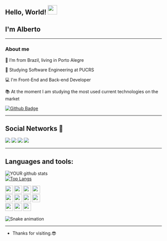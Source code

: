
<div>
 <h2>Hello, World!
 <img src=https://github.com/TheDudeThatCode/TheDudeThatCode/blob/master/Assets/Earth.gif width="30"> 
  </h2>
 </div>
 
 ## I'm  Alberto
  
 ----

### About me

:house_with_garden: I’m from Brazil, living in Porto Alegre

:school: Studying Software Engineering at PUCRS

:computer: I'm Front-End  and Back-end Developer

:books: At the moment I am studying the most used current technologies on the market

[![Github Badge](https://img.shields.io/badge/-Github-000?style=flat-square&logo=Github&logoColor=white&link=https://github.com/Pinalli)](https://github.com/Pinalli)

----

 Social Networks 🤝
 -----
[<img src="https://img.shields.io/badge/linkedin-%230077B5.svg?&style=for-the-badge&logo=linkedin&logoColor=white" />](https://www.linkedin.com/in/alberto-rocha-pinalli/) [<img src = "https://img.shields.io/badge/instagram-%23E4405F.svg?&style=for-the-badge&logo=instagram&logoColor=white">](https://www.instagram.com/beto_pinalli/) [<img src = "https://img.shields.io/badge/facebook-%231877F2.svg?&style=for-the-badge&logo=facebook&logoColor=white">](https://www.facebook.com/alberto.rochapinalli/)
 [<img src = "https://img.shields.io/badge/discord-%9146FF.svg?&style=for-the-badge&logo=discord&logoColor=white">](https://discord.com/channels/839257212819996702/839271009528971285)
 
----  

##   Languages and tools:
 ![YOUR github stats](https://github-readme-stats.vercel.app/api?username=pinalli&show_icons=true&theme=radical)<br>
 [![Top Langs](https://github-readme-stats.vercel.app/api/top-langs/?username=pinalli&&show_icons=true&theme=radical)](https://github.com/pinalli/github-readme-stats) 

<div>
 <code><img height= "25" src= "https://img.shields.io/badge/Java-ED8B00?style=for-the-badge&logo=java&logoColor=white"></code>
 <code><img height= "25"src= "https://img.shields.io/badge/Spring-6DB33?style=for-the-badge&logo=spring&logoColor=white"></code>                                               <code><img height= "25"  src= "https://img.shields.io/badge/MySQL-00000F?style=for-the-badge&logo=mysql&logoColor=white"></code>       
 <code><img height= "25"  src= "https://img.shields.io/badge/Postman-FF6C37?style=for-the-badge&logo=Postman&logoColor=white"></code><br>
 <code><img height= "25" src= "https://img.shields.io/badge/Git-F05032?style=for-the-badge&logo=git&logoColor=white"></code>
 <code><img height= "25" src= "https://img.shields.io/badge/JavaScript-323030?style=for-the-badge&logo=javascript&logoColor=white"></code>
 <code><img height= "25" src= "https://img.shields.io/badge/HTML-239120?style=for-the-badge&logo=html5&logoColor=white"></code>
 <code><img height= "25" src= "https://img.shields.io/badge/CSS-239120?style=for-the-badge&logo=css3&logoColor=white"></code><br>
 <code><img height= "25" src= "https://img.shields.io/badge/TypeScript-007ACC?style=for-the-badge&logo=typescript&logoColor=white"></code>
 <code><img height= "25" src= "https://img.shields.io/badge/PHP-5d46e2?style=for-the-badge&logo=php&logoColor=white"></code>
 <code><img height= "25" src= "https://img.shields.io/badge/Python-DAA520?style=for-the-badge&logo=python&logoColor=white"></code>

  ![Snake animation](https://github.com/pinalli/pinalli/blob/output/github-contribution-grid-snake.svg)

</div>

----

- Thanks for visiting.😎

 
